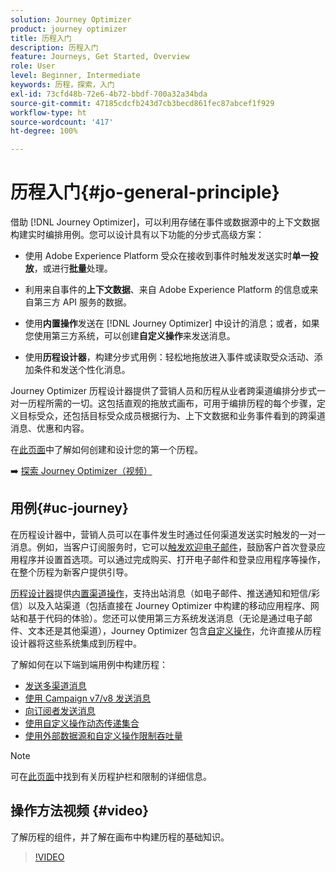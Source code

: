 ```yaml
---
solution: Journey Optimizer
product: journey optimizer
title: 历程入门
description: 历程入门
feature: Journeys, Get Started, Overview
role: User
level: Beginner, Intermediate
keywords: 历程，探索，入门
exl-id: 73cfd48b-72e6-4b72-bbdf-700a32a34bda
source-git-commit: 47185cdcfb243d7cb3becd861fec87abcef1f929
workflow-type: ht
source-wordcount: '417'
ht-degree: 100%

---
```



# 历程入门{#jo-general-principle}

借助 [!DNL Journey Optimizer]，可以利用存储在事件或数据源中的上下文数据构建实时编排用例。您可以设计具有以下功能的分步式高级方案：

* 使用 Adobe Experience Platform 受众在接收到事件时触发发送实时&#x200B;**单一投放**，或进行&#x200B;**批量**&#x200B;处理。

* 利用来自事件的&#x200B;**上下文数据**、来自 Adobe Experience Platform 的信息或来自第三方 API 服务的数据。

* 使用&#x200B;**内置操作**&#x200B;发送在 [!DNL Journey Optimizer] 中设计的消息；或者，如果您使用第三方系统，可以创建&#x200B;**自定义操作**&#x200B;来发送消息。

* 使用&#x200B;**历程设计器**，构建分步式用例：轻松地拖放进入事件或读取受众活动、添加条件和发送个性化消息。

Journey Optimizer 历程设计器提供了营销人员和历程从业者跨渠道编排分步式一对一历程所需的一切。这包括直观的拖放式画布，可用于编排历程的每个步骤，定义目标受众，还包括目标受众成员根据行为、上下文数据和业务事件看到的跨渠道消息、优惠和内容。

在[此页面](journey-gs.md)中了解如何创建和设计您的第一个历程。

➡️ [探索 Journey Optimizer（视频）](#video)

## 用例{#uc-journey}

在历程设计器中，营销人员可以在事件发生时通过任何渠道发送实时触发的一对一消息。例如，当客户订阅服务时，它可以[触发欢迎电子邮件](message-to-subscribers-uc.md)，鼓励客户首次登录应用程序并设置首选项。可以通过完成购买、打开电子邮件和登录应用程序等操作，在整个历程为新客户提供引导。

[历程设计器](using-the-journey-designer.md)提供[内置渠道操作](journeys-message.md)，支持出站消息（如电子邮件、推送通知和短信/彩信）以及入站渠道（包括直接在 Journey Optimizer 中构建的移动应用程序、网站和基于代码的体验）。您还可以使用第三方系统发送消息（无论是通过电子邮件、文本还是其他渠道），Journey Optimizer 包含[自定义操作](using-custom-actions.md)，允许直接从历程设计器将这些系统集成到历程中。

了解如何在以下端到端用例中构建历程：

* [发送多渠道消息](journeys-uc.md)
* [使用 Campaign v7/v8 发送消息](ajo-ac.md)
* [向订阅者发送消息](message-to-subscribers-uc.md)
* [使用自定义操作动态传递集合](collections.md)
* [使用外部数据源和自定义操作限制吞吐量](limit-throughput.md)

>[!NOTE]
>
>可在[此页面](../start/guardrails.md)中找到有关历程护栏和限制的详细信息。

## 操作方法视频 {#video}

了解历程的组件，并了解在画布中构建历程的基础知识。

>[!VIDEO](https://video.tv.adobe.com/v/3424996?quality=12)
